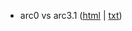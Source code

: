 

* arc0 vs arc3.1 ([html](https://rawgit.com/laarc/notes/master/arc0-3.1.html) | [txt](https://rawgit.com/laarc/notes/master/arc0-3.1.txt))
